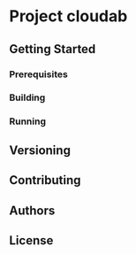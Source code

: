 # Project cloudab

<!-- Write one paragraph of this project description here -->

## Getting Started

### Prerequisites

<!-- Describe packages, tools and everything we needed here -->

### Building

<!-- Describe how to build this project -->

### Running

<!-- Describe how to run this project -->

## Versioning

<!-- Place versions of this project and write comments for every version -->

## Contributing

<!-- Tell others how to contribute this project -->

## Authors

<!-- Put authors here -->

## License

<!-- A link to license file -->

